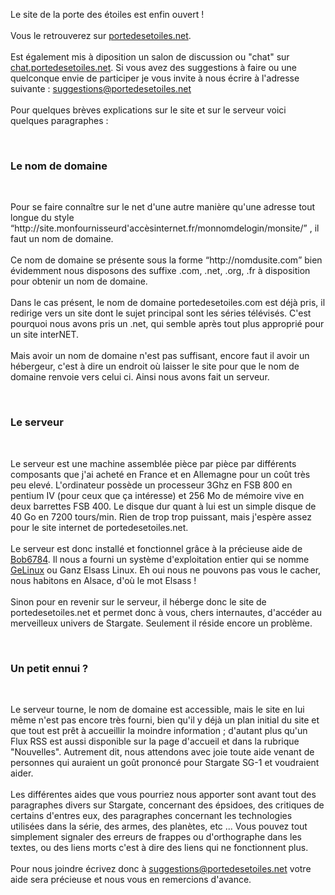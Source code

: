 <p>Le site de la porte des étoiles est enfin ouvert !<br /><br />
Vous le retrouverez sur <a href="http://portedesetoiles.net" alt="Lien vers le site de la porte des étoiles">portedesetoiles.net</a>.<br /><br />
Est également mis à diposition un salon de discussion ou "chat" sur <a href="http://chat.portedesetoiles.net" alt="Liens vers le salon de discussion de portedesetoiles.net">chat.portedesetoiles.net</a>. Si vous avez des suggestions à faire ou une quelconque envie de participer je vous invite à nous écrire à l'adresse suivante : <a href="mailto:suggestions@portedesetoiles.net" alt="Adresse courriel de suggestions ou participations diverses pour portedesetoiles.net">suggestions@portedesetoiles.net</a><br /><br />
Pour quelques brèves explications sur le site et sur le serveur voici quelques paragraphes : </p><br />
<h3>Le nom de domaine</h3><br />
<p>Pour se faire connaître sur le net d'une autre manière qu'une adresse tout longue du style <q>http://site.monfournisseurd'accèsinternet.fr/monnomdelogin/monsite/</q> ,  il faut un nom de domaine.<br /><br />
Ce nom de domaine se présente sous la forme <q>http://nomdusite.com</q> bien évidemment nous disposons des suffixe .com, .net, .org, .fr à disposition pour obtenir un nom de domaine.<br /><br />
Dans le cas présent, le nom de domaine portedesetoiles.com est déjà pris, il redirige vers un site dont le sujet principal sont les séries télévisés. C'est pourquoi nous avons pris un .net, qui semble après tout plus approprié pour un site interNET.<br /><br />
Mais avoir un nom de domaine n'est pas suffisant, encore faut il avoir un hébergeur, c'est à dire un endroit où laisser le site pour que le nom de domaine renvoie vers celui ci. Ainsi nous avons fait un serveur.</p><br />
<h3>Le serveur</h3><br />
<p>Le serveur est une machine assemblée pièce par pièce par différents composants que j'ai acheté en France et en Allemagne pour un coût très peu elevé. L'ordinateur possède un processeur 3Ghz en FSB 800 en pentium IV (pour ceux que ça intéresse) et 256 Mo de mémoire vive en deux barrettes FSB 400. Le disque dur quant à lui est un simple disque de 40 Go en 7200 tours/min. Rien de trop trop puissant, mais j'espère assez pour le site internet de portedesetoiles.net.<br /><br />
Le serveur est donc installé et fonctionnel grâce à la précieuse aide de <a href="http://bob6784.no-ip.com" alt="Site internet de Bob6784">Bob6784</a>. Il nous a fourni un système d'exploitation entier qui se nomme <a href="http://gelinux.free.fr" alt="Lien vers le site web de Gelinux">GeLinux</a> ou Ganz Elsass Linux. Eh oui nous ne pouvons pas vous le cacher, nous habitons en Alsace, d'où le mot Elsass !<br /><br />
Sinon pour en revenir sur le serveur, il héberge donc le site de portedesetoiles.net et permet donc à vous, chers internautes, d'accéder au merveilleux univers de Stargate. Seulement il réside encore un problème.</p><br />
<h3>Un petit ennui ?</h3><br />
<p>Le serveur tourne, le nom de domaine est accessible, mais le site en lui même n'est pas encore très fourni, bien qu'il y déjà un plan initial du site et que tout est prêt à accueillir la moindre information ; d'autant plus qu'un Flux RSS est aussi disponible sur la page d'accueil et dans la rubrique "Nouvelles". Autrement dit, nous attendons avec joie toute aide venant de personnes qui auraient un goût prononcé pour Stargate SG-1 et voudraient aider.<br /><br />
Les différentes aides que vous pourriez nous apporter sont avant tout des paragraphes divers sur Stargate, concernant des épsidoes, des critiques de certains d'entres eux, des paragraphes concernant les technologies utilisées dans la série, des armes, des planètes, etc ... Vous pouvez tout simplement signaler des erreurs de frappes ou d'orthographe dans les textes, ou des liens morts c'est à dire des liens qui ne fonctionnent plus.<br /><br />
Pour nous joindre écrivez donc à <a href="mailto:suggestions@portedesetoiles.net" alt="Adresse courriel des suggestions de portedesetoiles.net">suggestions@portedesetoiles.net</a> votre aide sera précieuse et nous vous en remercions d'avance.</p><br />
